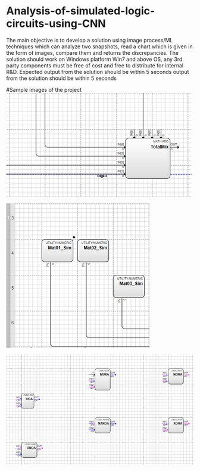 # Analysis-of-simulated-logic-circuits-using-CNN

The main objective is to develop a solution using image process/ML techniques which
can analyze two snapshots, read a chart which is given in the form of images, compare
them and returns the discrepancies.
The solution should work on Windows platform Win7 and above OS, any 3rd party
components must be free of cost and free to distribute for internal R&D. Expected
output from the solution should be within 5 seconds
output from the solution should be within 5 seconds

#Sample images of the project
![](Screenshot/BeforeWireOverlap.JPG)

![](Screenshot/AfterSnapToGrid.JPG)

![](Screenshot/Pin&Bubble.JPG)
